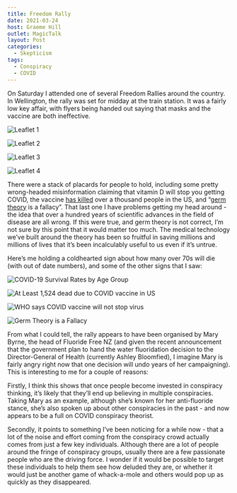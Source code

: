 ```yaml
---
title: Freedom Rally
date: 2021-03-24
host: Graeme Hill
outlet: MagicTalk
layout: Post
categories:
  - Skepticism
tags:
  - Conspiracy
  - COVID
---
```


On Saturday I attended one of several Freedom Rallies around the country. In Wellington, the rally was set for midday at the train station. It was a fairly low key affair, with flyers being handed out saying that masks and the vaccine are both ineffective.

<!-- more -->

![Leaflet 1](images/image1.jpg)

![Leaflet 2](images/image2.jpg)

![Leaflet 3](images/image3.jpg)

![Leaflet 4](images/image4.jpg)

There were a stack of placards for people to hold, including some pretty wrong-headed misinformation claiming that vitamin D will stop you getting COVID, the vaccine [has killed](https://www.dw.com/en/fact-check-no-links-found-between-vaccination-and-deaths/a-56458746) over a thousand people in the US, and “[germ theory](https://en.wikipedia.org/wiki/Germ_theory_of_disease) is a fallacy”. That last one I have problems getting my head around - the idea that over a hundred years of scientific advances in the field of disease are all wrong. If this were true, and germ theory is not correct, I’m not sure by this point that it would matter too much. The medical technology we’ve built around the theory has been so fruitful in saving millions and millions of lives that it’s been incalculably useful to us even if it’s untrue.

Here’s me holding a coldhearted sign about how many over 70s will die (with out of date numbers), and some of the other signs that I saw:

![COVID-19 Survival Rates by Age Group](images/image5.jpg)

![At Least 1,524 dead due to COVID vaccine in US](images/image6.jpg)

![WHO says COVID vaccine will not stop virus](images/image7.jpg)

![Germ Theory is a Fallacy](images/image8.jpg)

From what I could tell, the rally appears to have been organised by Mary Byrne, the head of Fluoride Free NZ (and given the recent announcement that the government plan to hand the water fluoridation decision to the Director-General of Health (currently Ashley Bloomfied), I imagine Mary is fairly angry right now that one decision will undo years of her campaigning). This is interesting to me for a couple of reasons:

Firstly, I think this shows that once people become invested in conspiracy thinking, it’s likely that they’ll end up believing in multiple conspiracies. Taking Mary as an example, although she’s known for her anti-fluoride stance, she’s also spoken up about other conspiracies in the past - and now appears to be a full on COVID conspiracy theorist.

Secondly, it points to something I’ve been noticing for a while now - that a lot of the noise and effort coming from the conspiracy crowd actually comes from just a few key individuals. Although there are a lot of people around the fringe of conspiracy groups, usually there are a few passionate people who are the driving force. I wonder if it would be possible to target these individuals to help them see how deluded they are, or whether it would just be another game of whack-a-mole and others would pop up as quickly as they disappeared.
